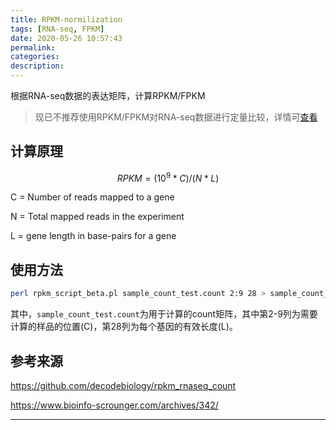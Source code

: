 ```yaml
---
title: RPKM-normilization
tags: [RNA-seq, FPKM]
date: 2020-05-26 10:57:43
permalink:
categories:
description:
---
```

<p class="description">根据RNA-seq数据的表达矩阵，计算RPKM/FPKM</p>

<!-- more -->

> 现已不推荐使用RPKM/FPKM对RNA-seq数据进行定量比较，详情可[查看](http://mp.weixin.qq.com/s?__biz=MzIyNzgyNDAxMg==&mid=2247483918&idx=1&sn=947c04ff91546fdf5e76addc33644549&chksm=e85a1aeddf2d93fb8b09f925f086027cbdc007feefd6bbeafe13b0ccfdb51ab599b9c162f31e&scene=21#wechat_redirect)

## 计算原理

$$
RPKM = (10^9 * C) / (N * L)
$$

C = Number of reads mapped to a gene

N = Total mapped reads in the experiment

L = gene length in base-pairs for a gene

## 使用方法

```bash
perl rpkm_script_beta.pl sample_count_test.count 2:9 28 > sample_count_test.rpkm
```

其中，`sample_count_test.count`为用于计算的count矩阵，其中第2-9列为需要计算的样品的位置(C)，第28列为每个基因的有效长度(L)。

## 参考来源

https://github.com/decodebiology/rpkm_rnaseq_count

https://www.bioinfo-scrounger.com/archives/342/

<hr />